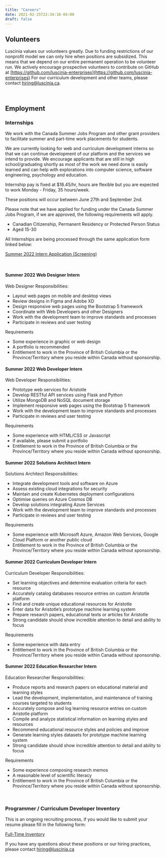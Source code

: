 ```yaml
---
title: "Careers"
date: 2021-02-25T22:34:18-04:00
draft: false
---
```


## Volunteers

Luscinia values our volunteers greatly. Due to funding restrictions of our nonprofit model we can only hire when positions are subsidized. This means that we depend on our entire permanent operation to be volunteer run. We actively encourage prospective volunteers to contribute on GitHub at [https://github.com/luscinia-enterprises](https://github.com/luscinia-enterprises) For our curriculum development and other teams, please contact [hiring@luscinia.ca](mailto:hiring@luscinia.ca).

&nbsp;
&nbsp;
&nbsp;
&nbsp;

## Employment

### Internships
We work with the Canada Summer Jobs Program and other grant providers to facilitate summer and part-time work placements for students.

We are currently looking for web and curriculum development interns so that we can continue development of our platform and the services we intend to provide. We encourage applicants that are still in high school/graduating shortly as most of the work we need done is easily learned and can help with explorations into computer science, software engineering, psychology and education.

Internship pay is fixed at $18.45/hr, hours are flexible but you are expected to work Monday - Friday, 35 hours/week.

These positions will occur between June 27th and September 2nd.

Please note that we have applied for funding under the Canada Summer Jobs Program, if we are approved, the following requirements will apply.
- Canadian Citizenship, Permanent Residency or Protected Person Status
- Aged 15-30

All Internships are being processed through the same application form linked below:

[Summer 2022 Intern Application (Screening)](https://forms.office.com/r/gkvicp0R3G)

&nbsp;
&nbsp;
&nbsp;
&nbsp;

#### Summer 2022 Web Designer Intern
Web Designer Responsibilities:
- Layout web pages on mobile and desktop views
- Review designs in Figma and Adobe XD
- Design responsive web pages using the Bootstrap 5 framework
- Coordinate with Web Developers and other Designers
- Work with the development team to improve standards and processes
- Participate in reviews and user testing

Requirements
- Some experience in graphic or web design
- A portfolio is recommended
- Entitlement to work in the Province of British Columbia or the Province/Territory where you reside within Canada without sponsorship.

#### Summer 2022 Web Developer Intern
Web Developer Responsibilities:
- Prototype web services for Aristotle
- Develop RESTful API services using Flask and Python
- Utilize MongoDB and NoSQL document storage
- Implement responsive web pages using the Bootstrap 5 framework
- Work with the development team to improve standards and processes
- Participate in reviews and user testing

Requirements
- Some experience with HTML/CSS or Javascript
- If available, please submit a portfolio
- Entitlement to work in the Province of British Columbia or the Province/Territory where you reside within Canada without sponsorship.

#### Summer 2022 Solutions Architect Intern
Solutions Architect Responsibilities:
- Integrate development tools and software on Azure
- Assess existing cloud integrations for security
- Maintain and create Kubernetes deployment configurations
- Optimise queries on Azure Cosmos DB
- Develop solutions integrating Azure Services
- Work with the development team to improve standards and processes
- Participate in reviews and user testing

Requirements
- Some experience with Microsoft Azure, Amazon Web Services, Google Cloud Platform or another public cloud
- Entitlement to work in the Province of British Columbia or the Province/Territory where you reside within Canada without sponsorship.

#### Summer 2022 Curriculum Developer Intern
Curriculum Developer Responsibilities:
- Set learning objectives and determine evaluation criteria for each resource
- Accurately catalog databases resource entries on custom Aristotle platform
- Find and create unique educational resources for Aristotle 
- Enter data for Aristotle’s prototype machine learning system 
- Prepare research papers, educational texts or articles for Aristotle 
- Strong candidate should show incredible attention to detail and ability to focus

Requirements
- Some experience with data entry
- Entitlement to work in the Province of British Columbia or the Province/Territory where you reside within Canada without sponsorship.

#### Summer 2022 Education Researcher Intern
Education Researcher Responsibilities:
- Produce reports and research papers on educational material and learning styles
- Lead the development, implementation, and maintenance of training courses targeted to students
- Accurately compose and log learning resource entries on custom Aristotle platform
- Compile and analyze statistical information on learning styles and resources
- Recommend educational resource styles and policies and improve
- Generate learning styles datasets for prototype machine learning system 
- Strong candidate should show incredible attention to detail and ability to focus

Requirements
- Some experience composing research memos
- A reasonable level of scientific literacy
- Entitlement to work in the Province of British Columbia or the Province/Territory where you reside within Canada without sponsorship.

&nbsp;
&nbsp;
&nbsp;
&nbsp;

### Programmer / Curriculum Developer Inventory

This is an ongoing recruiting process, if you would like to submit your resume please fill in the following form: 

[Full-Time Inventory](https://forms.office.com/Pages/ResponsePage.aspx?id=-Z-QtzhLYUCDH7NeXQG01lYYGr3gax9FtMy5HwdFZVlUNlJUWUJBSUZYTkNaNjFRQ0JNUTQ5QTdSMC4u)


If you have any questions about these positions or our hiring practices, please contact [hiring@luscinia.ca](hiring@luscinia.ca)
